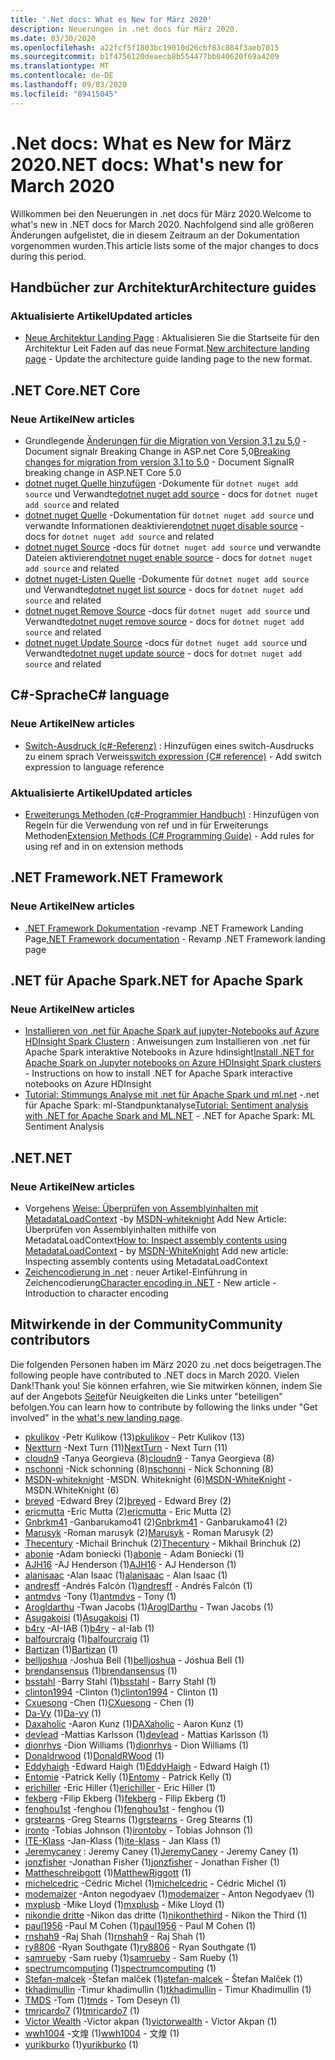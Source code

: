 ```yaml
---
title: '.Net docs: What es New for März 2020'
description: Neuerungen in .net docs für März 2020.
ms.date: 03/30/2020
ms.openlocfilehash: a22fcf5f1803bc19010d26cbf83c884f3aeb7015
ms.sourcegitcommit: b1f4756120deaecb8b554477bb040620f69a4209
ms.translationtype: MT
ms.contentlocale: de-DE
ms.lasthandoff: 09/03/2020
ms.locfileid: "89415045"
---
```

# <a name="net-docs-whats-new-for-march-2020"></a><span data-ttu-id="077c9-103">.Net docs: What es New for März 2020</span><span class="sxs-lookup"><span data-stu-id="077c9-103">.NET docs: What's new for March 2020</span></span>

<span data-ttu-id="077c9-104">Willkommen bei den Neuerungen in .net docs für März 2020.</span><span class="sxs-lookup"><span data-stu-id="077c9-104">Welcome to what's new in .NET docs for March 2020.</span></span> <span data-ttu-id="077c9-105">Nachfolgend sind alle größeren Änderungen aufgelistet, die in diesem Zeitraum an der Dokumentation vorgenommen wurden.</span><span class="sxs-lookup"><span data-stu-id="077c9-105">This article lists some of the major changes to docs during this period.</span></span>

## <a name="architecture-guides"></a><span data-ttu-id="077c9-106">Handbücher zur Architektur</span><span class="sxs-lookup"><span data-stu-id="077c9-106">Architecture guides</span></span>

### <a name="updated-articles"></a><span data-ttu-id="077c9-107">Aktualisierte Artikel</span><span class="sxs-lookup"><span data-stu-id="077c9-107">Updated articles</span></span>

- <span data-ttu-id="077c9-108">[Neue Architektur Landing Page](../architecture/index.yml) : Aktualisieren Sie die Startseite für den Architektur Leit Faden auf das neue Format.</span><span class="sxs-lookup"><span data-stu-id="077c9-108">[New architecture landing page](../architecture/index.yml) - Update the architecture guide landing page to the new format.</span></span>

## <a name="net-core"></a><span data-ttu-id="077c9-109">.NET Core</span><span class="sxs-lookup"><span data-stu-id="077c9-109">.NET Core</span></span>

### <a name="new-articles"></a><span data-ttu-id="077c9-110">Neue Artikel</span><span class="sxs-lookup"><span data-stu-id="077c9-110">New articles</span></span>

- <span data-ttu-id="077c9-111">Grundlegende [Änderungen für die Migration von Version 3,1 zu 5,0](../core/compatibility/3.1-5.0.md) -Document signalr Breaking Change in ASP.net Core 5,0</span><span class="sxs-lookup"><span data-stu-id="077c9-111">[Breaking changes for migration from version 3.1 to 5.0](../core/compatibility/3.1-5.0.md) - Document SignalR breaking change in ASP.NET Core 5.0</span></span>
- <span data-ttu-id="077c9-112">[dotnet nuget Quelle hinzufügen](../core/tools/dotnet-nuget-add-source.md) -Dokumente für `dotnet nuget add source` und Verwandte</span><span class="sxs-lookup"><span data-stu-id="077c9-112">[dotnet nuget add source](../core/tools/dotnet-nuget-add-source.md) - docs for `dotnet nuget add source` and related</span></span>
- <span data-ttu-id="077c9-113">[dotnet nuget Quelle](../core/tools/dotnet-nuget-disable-source.md) -Dokumentation für `dotnet nuget add source` und verwandte Informationen deaktivieren</span><span class="sxs-lookup"><span data-stu-id="077c9-113">[dotnet nuget disable source](../core/tools/dotnet-nuget-disable-source.md) - docs for `dotnet nuget add source` and related</span></span>
- <span data-ttu-id="077c9-114">[dotnet nuget Source](../core/tools/dotnet-nuget-enable-source.md) -docs für `dotnet nuget add source` und verwandte Dateien aktivieren</span><span class="sxs-lookup"><span data-stu-id="077c9-114">[dotnet nuget enable source](../core/tools/dotnet-nuget-enable-source.md) - docs for `dotnet nuget add source` and related</span></span>
- <span data-ttu-id="077c9-115">[dotnet nuget-Listen Quelle](../core/tools/dotnet-nuget-list-source.md) -Dokumente für `dotnet nuget add source` und Verwandte</span><span class="sxs-lookup"><span data-stu-id="077c9-115">[dotnet nuget list source](../core/tools/dotnet-nuget-list-source.md) - docs for `dotnet nuget add source` and related</span></span>
- <span data-ttu-id="077c9-116">[dotnet nuget Remove Source](../core/tools/dotnet-nuget-remove-source.md) -docs für `dotnet nuget add source` und Verwandte</span><span class="sxs-lookup"><span data-stu-id="077c9-116">[dotnet nuget remove source](../core/tools/dotnet-nuget-remove-source.md) - docs for `dotnet nuget add source` and related</span></span>
- <span data-ttu-id="077c9-117">[dotnet nuget Update Source](../core/tools/dotnet-nuget-update-source.md) -docs für `dotnet nuget add source` und Verwandte</span><span class="sxs-lookup"><span data-stu-id="077c9-117">[dotnet nuget update source](../core/tools/dotnet-nuget-update-source.md) - docs for `dotnet nuget add source` and related</span></span>

## <a name="c-language"></a><span data-ttu-id="077c9-118">C#-Sprache</span><span class="sxs-lookup"><span data-stu-id="077c9-118">C# language</span></span>

### <a name="new-articles"></a><span data-ttu-id="077c9-119">Neue Artikel</span><span class="sxs-lookup"><span data-stu-id="077c9-119">New articles</span></span>

- <span data-ttu-id="077c9-120">[Switch-Ausdruck (c#-Referenz)](../csharp/language-reference/operators/switch-expression.md) : Hinzufügen eines switch-Ausdrucks zu einem sprach Verweis</span><span class="sxs-lookup"><span data-stu-id="077c9-120">[switch expression (C# reference)](../csharp/language-reference/operators/switch-expression.md) - Add switch expression to language reference</span></span>

### <a name="updated-articles"></a><span data-ttu-id="077c9-121">Aktualisierte Artikel</span><span class="sxs-lookup"><span data-stu-id="077c9-121">Updated articles</span></span>

- <span data-ttu-id="077c9-122">[Erweiterungs Methoden (c#-Programmier Handbuch)](../csharp/programming-guide/classes-and-structs/extension-methods.md) : Hinzufügen von Regeln für die Verwendung von ref und in für Erweiterungs Methoden</span><span class="sxs-lookup"><span data-stu-id="077c9-122">[Extension Methods (C# Programming Guide)](../csharp/programming-guide/classes-and-structs/extension-methods.md) - Add rules for using ref and in on extension methods</span></span>

## <a name="net-framework"></a><span data-ttu-id="077c9-123">.NET Framework</span><span class="sxs-lookup"><span data-stu-id="077c9-123">.NET Framework</span></span>

### <a name="new-articles"></a><span data-ttu-id="077c9-124">Neue Artikel</span><span class="sxs-lookup"><span data-stu-id="077c9-124">New articles</span></span>

- <span data-ttu-id="077c9-125">[.NET Framework Dokumentation](../framework/index.yml) -revamp .NET Framework Landing Page</span><span class="sxs-lookup"><span data-stu-id="077c9-125">[.NET Framework documentation](../framework/index.yml) - Revamp .NET Framework landing page</span></span>

## <a name="net-for-apache-spark"></a><span data-ttu-id="077c9-126">.NET für Apache Spark</span><span class="sxs-lookup"><span data-stu-id="077c9-126">.NET for Apache Spark</span></span>

### <a name="new-articles"></a><span data-ttu-id="077c9-127">Neue Artikel</span><span class="sxs-lookup"><span data-stu-id="077c9-127">New articles</span></span>

- <span data-ttu-id="077c9-128">[Installieren von .net für Apache Spark auf jupyter-Notebooks auf Azure HDInsight Spark Clustern](../spark/how-to-guides/hdinsight-notebook-installation.md) : Anweisungen zum Installieren von .net für Apache Spark interaktive Notebooks in Azure hdinsight</span><span class="sxs-lookup"><span data-stu-id="077c9-128">[Install .NET for Apache Spark on Jupyter notebooks on Azure HDInsight Spark clusters](../spark/how-to-guides/hdinsight-notebook-installation.md) - Instructions on how to install .NET for Apache Spark interactive notebooks on Azure HDInsight</span></span>
- <span data-ttu-id="077c9-129">[Tutorial: Stimmungs Analyse mit .net für Apache Spark und ml.net](../spark/tutorials/ml-sentiment-analysis.md) -.net für Apache Spark: ml-Standpunktanalyse</span><span class="sxs-lookup"><span data-stu-id="077c9-129">[Tutorial: Sentiment analysis with .NET for Apache Spark and ML.NET](../spark/tutorials/ml-sentiment-analysis.md) - .NET for Apache Spark: ML Sentiment Analysis</span></span>

## <a name="net"></a><span data-ttu-id="077c9-130">.NET</span><span class="sxs-lookup"><span data-stu-id="077c9-130">.NET</span></span>

### <a name="new-articles"></a><span data-ttu-id="077c9-131">Neue Artikel</span><span class="sxs-lookup"><span data-stu-id="077c9-131">New articles</span></span>

- <span data-ttu-id="077c9-132">Vorgehens [Weise: Überprüfen von Assemblyinhalten mit MetadataLoadContext](../standard/assembly/inspect-contents-using-metadataloadcontext.md) -by [MSDN-whiteknight](https://github.com/MSDN-WhiteKnight) Add New Article: Überprüfen von Assemblyinhalten mithilfe von MetadataLoadContext</span><span class="sxs-lookup"><span data-stu-id="077c9-132">[How to: Inspect assembly contents using MetadataLoadContext](../standard/assembly/inspect-contents-using-metadataloadcontext.md) - by [MSDN-WhiteKnight](https://github.com/MSDN-WhiteKnight) Add new article: Inspecting assembly contents using MetadataLoadContext</span></span>
- <span data-ttu-id="077c9-133">[Zeichencodierung in .net](../standard/base-types/character-encoding-introduction.md) : neuer Artikel-Einführung in Zeichencodierung</span><span class="sxs-lookup"><span data-stu-id="077c9-133">[Character encoding in .NET](../standard/base-types/character-encoding-introduction.md) - New article - Introduction to character encoding</span></span>

## <a name="community-contributors"></a><span data-ttu-id="077c9-134">Mitwirkende in der Community</span><span class="sxs-lookup"><span data-stu-id="077c9-134">Community contributors</span></span>

<span data-ttu-id="077c9-135">Die folgenden Personen haben im März 2020 zu .net docs beigetragen.</span><span class="sxs-lookup"><span data-stu-id="077c9-135">The following people have contributed to .NET docs in March 2020.</span></span> <span data-ttu-id="077c9-136">Vielen Dank!</span><span class="sxs-lookup"><span data-stu-id="077c9-136">Thank you!</span></span> <span data-ttu-id="077c9-137">Sie können erfahren, wie Sie mitwirken können, indem Sie auf der Angebots [Seite](index.yml)für Neuigkeiten die Links unter "beteiligen" befolgen.</span><span class="sxs-lookup"><span data-stu-id="077c9-137">You can learn how to contribute by following the links under "Get involved" in the [what's new landing page](index.yml).</span></span>

- <span data-ttu-id="077c9-138">[pkulikov](https://github.com/pkulikov) -Petr Kulikow (13)</span><span class="sxs-lookup"><span data-stu-id="077c9-138">[pkulikov](https://github.com/pkulikov) - Petr Kulikov (13)</span></span>
- <span data-ttu-id="077c9-139">[Nextturn](https://github.com/NextTurn) -Next Turn (11)</span><span class="sxs-lookup"><span data-stu-id="077c9-139">[NextTurn](https://github.com/NextTurn) - Next Turn (11)</span></span>
- <span data-ttu-id="077c9-140">[cloudn9](https://github.com/cloudn9) -Tanya Georgieva (8)</span><span class="sxs-lookup"><span data-stu-id="077c9-140">[cloudn9](https://github.com/cloudn9) - Tanya Georgieva (8)</span></span>
- <span data-ttu-id="077c9-141">[nschonni](https://github.com/nschonni) -Nick schonning (8)</span><span class="sxs-lookup"><span data-stu-id="077c9-141">[nschonni](https://github.com/nschonni) - Nick Schonning (8)</span></span>
- <span data-ttu-id="077c9-142">[MSDN-whiteknight](https://github.com/MSDN-WhiteKnight) -MSDN. Whiteknight (6)</span><span class="sxs-lookup"><span data-stu-id="077c9-142">[MSDN-WhiteKnight](https://github.com/MSDN-WhiteKnight) - MSDN.WhiteKnight (6)</span></span>
- <span data-ttu-id="077c9-143">[breyed](https://github.com/breyed) -Edward Brey (2)</span><span class="sxs-lookup"><span data-stu-id="077c9-143">[breyed](https://github.com/breyed) - Edward Brey (2)</span></span>
- <span data-ttu-id="077c9-144">[ericmutta](https://github.com/ericmutta) -Eric Mutta (2)</span><span class="sxs-lookup"><span data-stu-id="077c9-144">[ericmutta](https://github.com/ericmutta) - Eric Mutta (2)</span></span>
- <span data-ttu-id="077c9-145">[Gnbrkm41](https://github.com/Gnbrkm41) -Ganbarukamo41 (2)</span><span class="sxs-lookup"><span data-stu-id="077c9-145">[Gnbrkm41](https://github.com/Gnbrkm41) - Ganbarukamo41 (2)</span></span>
- <span data-ttu-id="077c9-146">[Marusyk](https://github.com/Marusyk) -Roman marusyk (2)</span><span class="sxs-lookup"><span data-stu-id="077c9-146">[Marusyk](https://github.com/Marusyk) - Roman Marusyk (2)</span></span>
- <span data-ttu-id="077c9-147">[Thecentury](https://github.com/Thecentury) -Michail Brinchuk (2)</span><span class="sxs-lookup"><span data-stu-id="077c9-147">[Thecentury](https://github.com/Thecentury) - Mikhail Brinchuk (2)</span></span>
- <span data-ttu-id="077c9-148">[abonie](https://github.com/abonie) -Adam boniecki (1)</span><span class="sxs-lookup"><span data-stu-id="077c9-148">[abonie](https://github.com/abonie) - Adam Boniecki (1)</span></span>
- <span data-ttu-id="077c9-149">[AJH16](https://github.com/AJH16) -AJ Henderson (1)</span><span class="sxs-lookup"><span data-stu-id="077c9-149">[AJH16](https://github.com/AJH16) - AJ Henderson (1)</span></span>
- <span data-ttu-id="077c9-150">[alanisaac](https://github.com/alanisaac) -Alan Isaac (1)</span><span class="sxs-lookup"><span data-stu-id="077c9-150">[alanisaac](https://github.com/alanisaac) - Alan Isaac (1)</span></span>
- <span data-ttu-id="077c9-151">[andresff](https://github.com/andresff) -Andrés Falcón (1)</span><span class="sxs-lookup"><span data-stu-id="077c9-151">[andresff](https://github.com/andresff) - Andrés Falcón (1)</span></span>
- <span data-ttu-id="077c9-152">[antmdvs](https://github.com/antmdvs) -Tony (1)</span><span class="sxs-lookup"><span data-stu-id="077c9-152">[antmdvs](https://github.com/antmdvs) - Tony (1)</span></span>
- <span data-ttu-id="077c9-153">[Arogldarthu](https://github.com/AroglDarthu) -Twan Jacobs (1)</span><span class="sxs-lookup"><span data-stu-id="077c9-153">[AroglDarthu](https://github.com/AroglDarthu) - Twan Jacobs (1)</span></span>
- <span data-ttu-id="077c9-154">[Asugakoisi](https://github.com/Asugakoisi) (1)</span><span class="sxs-lookup"><span data-stu-id="077c9-154">[Asugakoisi](https://github.com/Asugakoisi) (1)</span></span>
- <span data-ttu-id="077c9-155">[b4ry](https://github.com/b4ry) -AI-IAB (1)</span><span class="sxs-lookup"><span data-stu-id="077c9-155">[b4ry](https://github.com/b4ry) - aI-Iab (1)</span></span>
- <span data-ttu-id="077c9-156">[balfourcraig](https://github.com/balfourcraig) (1)</span><span class="sxs-lookup"><span data-stu-id="077c9-156">[balfourcraig](https://github.com/balfourcraig) (1)</span></span>
- <span data-ttu-id="077c9-157">[Bartizan](https://github.com/Bartizan) (1)</span><span class="sxs-lookup"><span data-stu-id="077c9-157">[Bartizan](https://github.com/Bartizan) (1)</span></span>
- <span data-ttu-id="077c9-158">[belljoshua](https://github.com/belljoshua) -Joshua Bell (1)</span><span class="sxs-lookup"><span data-stu-id="077c9-158">[belljoshua](https://github.com/belljoshua) - Joshua Bell (1)</span></span>
- <span data-ttu-id="077c9-159">[brendansensus](https://github.com/brendansensus) (1)</span><span class="sxs-lookup"><span data-stu-id="077c9-159">[brendansensus](https://github.com/brendansensus) (1)</span></span>
- <span data-ttu-id="077c9-160">[bsstahl](https://github.com/bsstahl) -Barry Stahl (1)</span><span class="sxs-lookup"><span data-stu-id="077c9-160">[bsstahl](https://github.com/bsstahl) - Barry Stahl (1)</span></span>
- <span data-ttu-id="077c9-161">[clinton1994](https://github.com/clinton1994) -Clinton (1)</span><span class="sxs-lookup"><span data-stu-id="077c9-161">[clinton1994](https://github.com/clinton1994) - Clinton (1)</span></span>
- <span data-ttu-id="077c9-162">[Cxuesong](https://github.com/CXuesong) -Chen (1)</span><span class="sxs-lookup"><span data-stu-id="077c9-162">[CXuesong](https://github.com/CXuesong) - Chen (1)</span></span>
- <span data-ttu-id="077c9-163">[Da-Vy](https://github.com/Da-vy) (1)</span><span class="sxs-lookup"><span data-stu-id="077c9-163">[Da-vy](https://github.com/Da-vy) (1)</span></span>
- <span data-ttu-id="077c9-164">[Daxaholic](https://github.com/DAXaholic) -Aaron Kunz (1)</span><span class="sxs-lookup"><span data-stu-id="077c9-164">[DAXaholic](https://github.com/DAXaholic) - Aaron Kunz (1)</span></span>
- <span data-ttu-id="077c9-165">[devlead](https://github.com/devlead) -Mattias Karlsson (1)</span><span class="sxs-lookup"><span data-stu-id="077c9-165">[devlead](https://github.com/devlead) - Mattias Karlsson (1)</span></span>
- <span data-ttu-id="077c9-166">[dionrhys](https://github.com/dionrhys) -Dion Williams (1)</span><span class="sxs-lookup"><span data-stu-id="077c9-166">[dionrhys](https://github.com/dionrhys) - Dion Williams (1)</span></span>
- <span data-ttu-id="077c9-167">[Donaldrwood](https://github.com/DonaldRWood) (1)</span><span class="sxs-lookup"><span data-stu-id="077c9-167">[DonaldRWood](https://github.com/DonaldRWood) (1)</span></span>
- <span data-ttu-id="077c9-168">[Eddyhaigh](https://github.com/EddyHaigh) -Edward Haigh (1)</span><span class="sxs-lookup"><span data-stu-id="077c9-168">[EddyHaigh](https://github.com/EddyHaigh) - Edward Haigh (1)</span></span>
- <span data-ttu-id="077c9-169">[Entomie](https://github.com/Entomy) -Patrick Kelly (1)</span><span class="sxs-lookup"><span data-stu-id="077c9-169">[Entomy](https://github.com/Entomy) - Patrick Kelly (1)</span></span>
- <span data-ttu-id="077c9-170">[erichiller](https://github.com/erichiller) -Eric Hiller (1)</span><span class="sxs-lookup"><span data-stu-id="077c9-170">[erichiller](https://github.com/erichiller) - Eric Hiller (1)</span></span>
- <span data-ttu-id="077c9-171">[fekberg](https://github.com/fekberg) -Filip Ekberg (1)</span><span class="sxs-lookup"><span data-stu-id="077c9-171">[fekberg](https://github.com/fekberg) - Filip Ekberg (1)</span></span>
- <span data-ttu-id="077c9-172">[fenghou1st](https://github.com/fenghou1st) -fenghou (1)</span><span class="sxs-lookup"><span data-stu-id="077c9-172">[fenghou1st](https://github.com/fenghou1st) - fenghou (1)</span></span>
- <span data-ttu-id="077c9-173">[grstearns](https://github.com/grstearns) -Greg Stearns (1)</span><span class="sxs-lookup"><span data-stu-id="077c9-173">[grstearns](https://github.com/grstearns) - Greg Stearns (1)</span></span>
- <span data-ttu-id="077c9-174">[ironto](https://github.com/irontoby) -Tobias Johnson (1)</span><span class="sxs-lookup"><span data-stu-id="077c9-174">[irontoby](https://github.com/irontoby) - Tobias Johnson (1)</span></span>
- <span data-ttu-id="077c9-175">[ITE-Klass](https://github.com/ite-klass) -Jan-Klass (1)</span><span class="sxs-lookup"><span data-stu-id="077c9-175">[ite-klass](https://github.com/ite-klass) - Jan Klass (1)</span></span>
- <span data-ttu-id="077c9-176">[Jeremycaney](https://github.com/JeremyCaney) : Jeremy Caney (1)</span><span class="sxs-lookup"><span data-stu-id="077c9-176">[JeremyCaney](https://github.com/JeremyCaney) - Jeremy Caney (1)</span></span>
- <span data-ttu-id="077c9-177">[jonzfisher](https://github.com/jonzfisher) -Jonathan Fisher (1)</span><span class="sxs-lookup"><span data-stu-id="077c9-177">[jonzfisher](https://github.com/jonzfisher) - Jonathan Fisher (1)</span></span>
- <span data-ttu-id="077c9-178">[Mattheschreibgott](https://github.com/MatthewRiggott) (1)</span><span class="sxs-lookup"><span data-stu-id="077c9-178">[MatthewRiggott](https://github.com/MatthewRiggott) (1)</span></span>
- <span data-ttu-id="077c9-179">[michelcedric](https://github.com/michelcedric) -Cédric Michel (1)</span><span class="sxs-lookup"><span data-stu-id="077c9-179">[michelcedric](https://github.com/michelcedric) - Cédric Michel (1)</span></span>
- <span data-ttu-id="077c9-180">[modemaizer](https://github.com/modemaizer) -Anton negodyaev (1)</span><span class="sxs-lookup"><span data-stu-id="077c9-180">[modemaizer](https://github.com/modemaizer) - Anton Negodyaev (1)</span></span>
- <span data-ttu-id="077c9-181">[mxplusb](https://github.com/mxplusb) -Mike Lloyd (1)</span><span class="sxs-lookup"><span data-stu-id="077c9-181">[mxplusb](https://github.com/mxplusb) - Mike Lloyd (1)</span></span>
- <span data-ttu-id="077c9-182">[nikondie dritte](https://github.com/nikonthethird) -Nikon das dritte (1)</span><span class="sxs-lookup"><span data-stu-id="077c9-182">[nikonthethird](https://github.com/nikonthethird) - Nikon the Third (1)</span></span>
- <span data-ttu-id="077c9-183">[paul1956](https://github.com/paul1956) -Paul M Cohen (1)</span><span class="sxs-lookup"><span data-stu-id="077c9-183">[paul1956](https://github.com/paul1956) - Paul M Cohen (1)</span></span>
- <span data-ttu-id="077c9-184">[rnshah9](https://github.com/rnshah9) -Raj Shah (1)</span><span class="sxs-lookup"><span data-stu-id="077c9-184">[rnshah9](https://github.com/rnshah9) - Raj Shah (1)</span></span>
- <span data-ttu-id="077c9-185">[ry8806](https://github.com/ry8806) -Ryan Southgate (1)</span><span class="sxs-lookup"><span data-stu-id="077c9-185">[ry8806](https://github.com/ry8806) - Ryan Southgate (1)</span></span>
- <span data-ttu-id="077c9-186">[samrueby](https://github.com/samrueby) -Sam rueby (1)</span><span class="sxs-lookup"><span data-stu-id="077c9-186">[samrueby](https://github.com/samrueby) - Sam Rueby (1)</span></span>
- <span data-ttu-id="077c9-187">[spectrumcomputing](https://github.com/spectrumcomputing) (1)</span><span class="sxs-lookup"><span data-stu-id="077c9-187">[spectrumcomputing](https://github.com/spectrumcomputing) (1)</span></span>
- <span data-ttu-id="077c9-188">[Stefan-malcek](https://github.com/stefan-malcek) -Štefan malček (1)</span><span class="sxs-lookup"><span data-stu-id="077c9-188">[stefan-malcek](https://github.com/stefan-malcek) - Štefan Malček (1)</span></span>
- <span data-ttu-id="077c9-189">[tkhadimullin](https://github.com/tkhadimullin) -Timur khadimullin (1)</span><span class="sxs-lookup"><span data-stu-id="077c9-189">[tkhadimullin](https://github.com/tkhadimullin) - Timur Khadimullin (1)</span></span>
- <span data-ttu-id="077c9-190">[TMDS](https://github.com/tmds) -Tom (1)</span><span class="sxs-lookup"><span data-stu-id="077c9-190">[tmds](https://github.com/tmds) - Tom Deseyn (1)</span></span>
- <span data-ttu-id="077c9-191">[tmricardo7](https://github.com/tmricardo7) (1)</span><span class="sxs-lookup"><span data-stu-id="077c9-191">[tmricardo7](https://github.com/tmricardo7) (1)</span></span>
- <span data-ttu-id="077c9-192">[Victor Wealth](https://github.com/victorwealth) -Victor akpan (1)</span><span class="sxs-lookup"><span data-stu-id="077c9-192">[victorwealth](https://github.com/victorwealth) - Victor Akpan (1)</span></span>
- <span data-ttu-id="077c9-193">[wwh1004](https://github.com/wwh1004) -文煌 (1)</span><span class="sxs-lookup"><span data-stu-id="077c9-193">[wwh1004](https://github.com/wwh1004) - 文煌 (1)</span></span>
- <span data-ttu-id="077c9-194">[yurikburko](https://github.com/yurikburko) (1)</span><span class="sxs-lookup"><span data-stu-id="077c9-194">[yurikburko](https://github.com/yurikburko) (1)</span></span>
